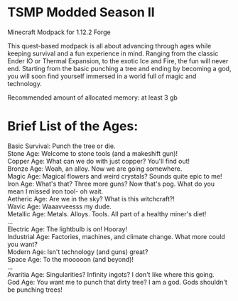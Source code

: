 # TSMP Modded Season II

Minecraft Modpack for 1.12.2 Forge  

This quest-based modpack is all about advancing through ages while keeping survival and a fun experience in mind. Ranging from the classic Ender IO or Thermal Expansion, to the exotic Ice and Fire, the fun will never end. Starting from the basic punching a tree and ending by becoming a god, you will soon find yourself immersed in a world full of magic and technology.  

Recommended amount of allocated memory: at least 3 gb  


# Brief List of the Ages:
Basic Survival: Punch the tree or die.  
Stone Age: Welcome to stone tools (and a makeshift gun)!  
Copper Age: What can we do with just copper? You'll find out!  
Bronze Age: Woah, an alloy. Now we are going somewhere.  
Magic Age: Magical flowers and weird crystals? Sounds quite epic to me!  
Iron Age: What's that? Three more guns? Now that's pog. What do you mean I missed iron tool- oh wait.  
Aetheric Age: Are we in the sky? What is this witchcraft?!  
Wavic Age: Waaavveesss my dude.  
Metallic Age: Metals. Alloys. Tools. All part of a healthy miner's diet!  
...  
Electric Age: The lightbulb is on! Hooray!  
Industrial Age: Factories, machines, and climate change. What more could you want?  
Modern Age: Isn't technology (and guns) great?  
Space Age: To the mooooon (and beyond)!  
...  
Avaritia Age: Singularities? Infinity ingots? I don't like where this going.  
God Age: You want me to punch that dirty tree? I am a god. Gods shouldn't be punching trees!  


